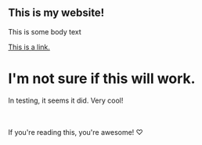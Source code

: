 ## This is my website!

This is some body text

[This is a link.](https://je-suis-nezuko.github.io/test-website/)


<h1>I'm not sure if this will work.</h1>
In testing, it seems it did. Very cool!



ㅤ
ㅤㅤ
ㅤ
ㅤ
ㅤ
ㅤ
ㅤ
ㅤ
ㅤ
ㅤ
ㅤ
ㅤ
ㅤ
ㅤ
ㅤ
ㅤ
ㅤ
ㅤ



If you're reading this, you're awesome! ♡
